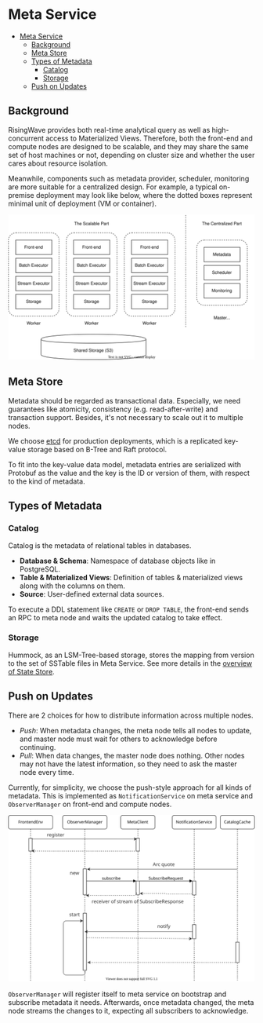 # Meta Service

- [Meta Service](#meta-service)
  - [Background](#background)
  - [Meta Store](#meta-store)
  - [Types of Metadata](#types-of-metadata)
    - [Catalog](#catalog)
    - [Storage](#storage)
  - [Push on Updates](#push-on-updates)

<!-- Created by https://github.com/ekalinin/github-markdown-toc -->

## Background

RisingWave provides both real-time analytical query as well as high-concurrent access to Materialized Views. Therefore, both the front-end and compute nodes are designed to be scalable, and they may share the same set of host machines or not, depending on cluster size and whether the user cares about resource isolation.

Meanwhile, components such as metadata provider, scheduler, monitoring are more suitable for a centralized design. For example, a typical on-premise deployment may look like below, where the dotted boxes represent minimal unit of deployment (VM or container).

![Cluster Deployment](./images/meta-service/cluster-deployment.svg)

## Meta Store

Metadata should be regarded as transactional data. Especially, we need guarantees like atomicity, consistency (e.g. read-after-write) and transaction support. Besides, it's not necessary to scale out it to multiple nodes.

We choose [etcd](https://etcd.io/) for production deployments, which is a replicated key-value storage based on B-Tree and Raft protocol.

To fit into the key-value data model, metadata entries are serialized with Protobuf as the value and the key is the ID or version of them, with respect to the kind of metadata.

## Types of Metadata
### Catalog

Catalog is the metadata of relational tables in databases. 

- **Database & Schema**: Namespace of database objects like in PostgreSQL.
- **Table & Materialized Views**: Definition of tables & materialized views along with the columns on them.
- **Source**: User-defined external data sources.

To execute a DDL statement like `CREATE` or `DROP TABLE`, the front-end sends an RPC to meta node and waits the updated catalog to take effect.

### Storage

Hummock, as an LSM-Tree-based storage, stores the mapping from version to the set of SSTable files in Meta Service. See more details in the [overview of State Store](./state-store-overview.md).

## Push on Updates

There are 2 choices for how to distribute information across multiple nodes. 

* *Push*: When metadata changes, the meta node tells all nodes to update, and master node must wait for others to acknowledge before continuing. 
* *Pull*: When data changes, the master node does nothing. Other nodes may not have the latest information, so they need to ask the master node every time.

Currently, for simplicity, we choose the push-style approach for all kinds of metadata. This is implemented as `NotificationService` on meta service and `ObserverManager` on front-end and compute nodes. 

![Notification](./images/meta-service/notification.svg)

`ObserverManager` will register itself to meta service on bootstrap and subscribe metadata it needs. Afterwards, once metadata changed, the meta node streams the changes to it, expecting all subscribers to acknowledge. 

